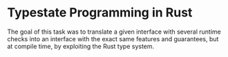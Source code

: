 # Typestate Programming in Rust

The goal of this task was to translate a given interface with several runtime checks into an interface with the exact same features and guarantees,
but at compile time, by exploiting the Rust type system.
